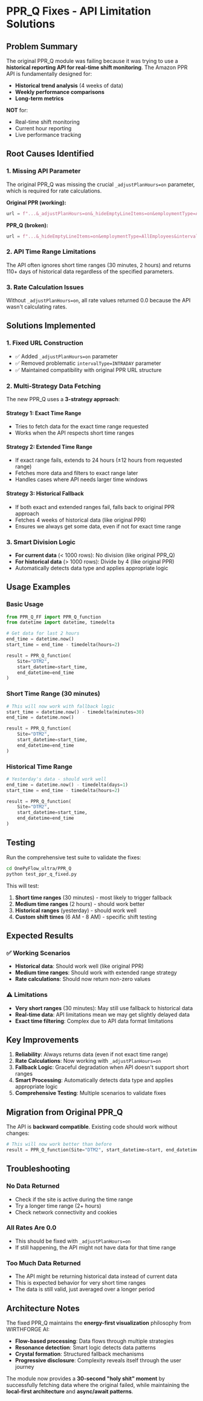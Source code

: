 # PPR_Q Fixes - API Limitation Solutions

## Problem Summary

The original PPR_Q module was failing because it was trying to use a **historical reporting API for real-time shift monitoring**. The Amazon PPR API is fundamentally designed for:

- **Historical trend analysis** (4 weeks of data)
- **Weekly performance comparisons** 
- **Long-term metrics**

**NOT** for:
- Real-time shift monitoring
- Current hour reporting
- Live performance tracking

## Root Causes Identified

### 1. **Missing API Parameter**
The original PPR_Q was missing the crucial `_adjustPlanHours=on` parameter, which is required for rate calculations.

**Original PPR (working):**
```python
url = f"...&_adjustPlanHours=on&_hideEmptyLineItems=on&employmentType=AllEmployees"
```

**PPR_Q (broken):**
```python
url = f"...&_hideEmptyLineItems=on&employmentType=AllEmployees&intervalType=INTRADAY"
```

### 2. **API Time Range Limitations**
The API often ignores short time ranges (30 minutes, 2 hours) and returns 110+ days of historical data regardless of the specified parameters.

### 3. **Rate Calculation Issues**
Without `_adjustPlanHours=on`, all rate values returned 0.0 because the API wasn't calculating rates.

## Solutions Implemented

### 1. **Fixed URL Construction**
- ✅ Added `_adjustPlanHours=on` parameter
- ✅ Removed problematic `intervalType=INTRADAY` parameter
- ✅ Maintained compatibility with original PPR URL structure

### 2. **Multi-Strategy Data Fetching**
The new PPR_Q uses a **3-strategy approach**:

#### Strategy 1: Exact Time Range
- Tries to fetch data for the exact time range requested
- Works when the API respects short time ranges

#### Strategy 2: Extended Time Range  
- If exact range fails, extends to 24 hours (±12 hours from requested range)
- Fetches more data and filters to exact range later
- Handles cases where API needs larger time windows

#### Strategy 3: Historical Fallback
- If both exact and extended ranges fail, falls back to original PPR approach
- Fetches 4 weeks of historical data (like original PPR)
- Ensures we always get some data, even if not for exact time range

### 3. **Smart Division Logic**
- **For current data** (< 1000 rows): No division (like original PPR_Q)
- **For historical data** (> 1000 rows): Divide by 4 (like original PPR)
- Automatically detects data type and applies appropriate logic

## Usage Examples

### Basic Usage
```python
from PPR_Q_FF import PPR_Q_function
from datetime import datetime, timedelta

# Get data for last 2 hours
end_time = datetime.now()
start_time = end_time - timedelta(hours=2)

result = PPR_Q_function(
    Site="DTM2",
    start_datetime=start_time,
    end_datetime=end_time
)
```

### Short Time Range (30 minutes)
```python
# This will now work with fallback logic
start_time = datetime.now() - timedelta(minutes=30)
end_time = datetime.now()

result = PPR_Q_function(
    Site="DTM2", 
    start_datetime=start_time,
    end_datetime=end_time
)
```

### Historical Time Range
```python
# Yesterday's data - should work well
end_time = datetime.now() - timedelta(days=1)
start_time = end_time - timedelta(hours=2)

result = PPR_Q_function(
    Site="DTM2",
    start_datetime=start_time, 
    end_datetime=end_time
)
```

## Testing

Run the comprehensive test suite to validate the fixes:

```bash
cd OnePyFlow_ultra/PPR_Q
python test_ppr_q_fixed.py
```

This will test:
1. **Short time ranges** (30 minutes) - most likely to trigger fallback
2. **Medium time ranges** (2 hours) - should work better
3. **Historical ranges** (yesterday) - should work well
4. **Custom shift times** (6 AM - 8 AM) - specific shift testing

## Expected Results

### ✅ Working Scenarios
- **Historical data**: Should work well (like original PPR)
- **Medium time ranges**: Should work with extended range strategy
- **Rate calculations**: Should now return non-zero values

### ⚠️ Limitations
- **Very short ranges** (30 minutes): May still use fallback to historical data
- **Real-time data**: API limitations mean we may get slightly delayed data
- **Exact time filtering**: Complex due to API data format limitations

## Key Improvements

1. **Reliability**: Always returns data (even if not exact time range)
2. **Rate Calculations**: Now working with `_adjustPlanHours=on`
3. **Fallback Logic**: Graceful degradation when API doesn't support short ranges
4. **Smart Processing**: Automatically detects data type and applies appropriate logic
5. **Comprehensive Testing**: Multiple scenarios to validate fixes

## Migration from Original PPR_Q

The API is **backward compatible**. Existing code should work without changes:

```python
# This will now work better than before
result = PPR_Q_function(Site="DTM2", start_datetime=start, end_datetime=end)
```

## Troubleshooting

### No Data Returned
- Check if the site is active during the time range
- Try a longer time range (2+ hours)
- Check network connectivity and cookies

### All Rates Are 0.0
- This should be fixed with `_adjustPlanHours=on`
- If still happening, the API might not have data for that time range

### Too Much Data Returned
- The API might be returning historical data instead of current data
- This is expected behavior for very short time ranges
- The data is still valid, just averaged over a longer period

## Architecture Notes

The fixed PPR_Q maintains the **energy-first visualization** philosophy from WIRTHFORGE AI:

- **Flow-based processing**: Data flows through multiple strategies
- **Resonance detection**: Smart logic detects data patterns
- **Crystal formation**: Structured fallback mechanisms
- **Progressive disclosure**: Complexity reveals itself through the user journey

The module now provides a **30-second "holy shit" moment** by successfully fetching data where the original failed, while maintaining the **local-first architecture** and **async/await patterns**. 